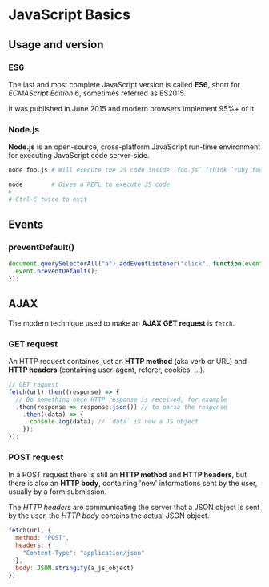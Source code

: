 # JavaScript Basics

## Usage and version

### ES6

The last and most complete JavaScript version is called **ES6**, short for _ECMAScript Edition 6_, sometimes referred as ES2015.

It was published in June 2015 and modern browsers implement 95%+ of it.

### Node.js

**Node.js** is an open-source, cross-platform JavaScript run-time environment for executing JavaScript code server-side.

```bash
node foo.js # Will execute the JS code inside `foo.js` (think `ruby foo.rb`)
```

```bash
node        # Gives a REPL to execute JS code
>
# Ctrl-C twice to exit
```

## Events

### preventDefault()

```javascript
document.querySelectorAll("a").addEventListener("click", function(event) {
  event.preventDefault();
});

```

## AJAX

The modern technique used to make an **AJAX GET request** is `fetch`.

### GET request

An HTTP request containes just an **HTTP method** (aka verb or URL) and **HTTP headers** (containing user-agent, referer, cookies, ...).

```javascript
// GET request
fetch(url).then((response) => {
  // Do something once HTTP response is received, for example
  .then(response => response.json()) // to parse the response
    .then((data) => {
      console.log(data); // `data` is now a JS object
    });
});
```

### POST request

In a POST request there is still an **HTTP method** and **HTTP headers**, but there is also an **HTTP body**, containing 'new' informations sent by the user, usually by a form submission.

The _HTTP headers_ are communicating the server that a JSON object is sent by the user, the _HTTP body_ contains the actual JSON object.

```javascript
fetch(url, {
  method: "POST",
  headers: {
    "Content-Type": "application/json"
  },
  body: JSON.stringify(a_js_object)
})
```





